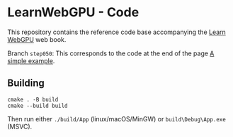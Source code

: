 LearnWebGPU - Code
==================

This repository contains the reference code base accompanying the [Learn WebGPU](learnwgpu.com) web book.

Branch `step050`: This corresponds to the code at the end of the page [A simple example](http://localhost:8000/basic-3d-rendering/3d-meshes/a-simple-example.html).

Building
--------

```
cmake . -B build
cmake --build build
```

Then run either `./build/App` (linux/macOS/MinGW) or `build\Debug\App.exe` (MSVC).
